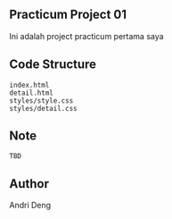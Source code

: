 ## Practicum Project 01

Ini adalah project practicum pertama saya

## Code Structure
```
index.html
detail.html
styles/style.css
styles/detail.css
```

## Note
```
TBD
```

## Author
Andri Deng
